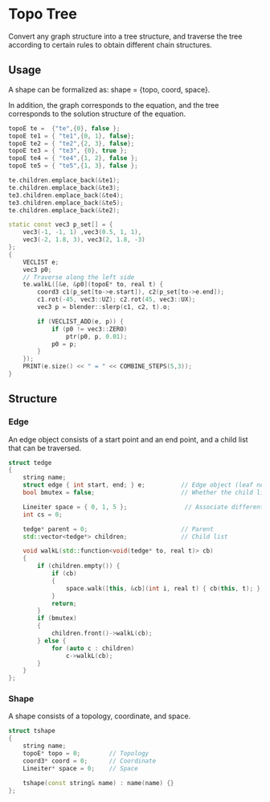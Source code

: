 # Topo Tree

Convert any graph structure into a tree structure, and traverse the tree according to certain rules to obtain different chain structures.

## Usage

A shape can be formalized as: shape = {topo, coord, space}.

In addition, the graph corresponds to the equation, and the tree corresponds to the solution structure of the equation.

```cpp
topoE te =  {"te",{0}, false };
topoE te1 = { "te1",{0, 1}, false};
topoE te2 = { "te2",{2, 3}, false};
topoE te3 = { "te3", {0}, true };
topoE te4 = { "te4",{1, 2}, false };
topoE te5 = { "te5",{1, 3}, false };

te.children.emplace_back(&te1);
te.children.emplace_back(&te3);
te3.children.emplace_back(&te4);
te3.children.emplace_back(&te5);
te.children.emplace_back(&te2);

static const vec3 p_set[] = {
    vec3(-1, -1, 1) ,vec3(0.5, 1, 1), 
    vec3(-2, 1.8, 3), vec3(2, 1.8, -3)
};
{
    VECLIST e;
    vec3 p0;
    // Traverse along the left side
    te.walkL([&e, &p0](topoE* to, real t) {
        coord3 c1(p_set[to->e.start]), c2(p_set[to->e.end]);
        c1.rot(-45, vec3::UZ); c2.rot(45, vec3::UX);
        vec3 p = blender::slerp(c1, c2, t).o;

        if (VECLIST_ADD(e, p)) {
            if (p0 != vec3::ZERO)
                ptr(p0, p, 0.01);
            p0 = p;
        }
    });
    PRINT(e.size() << " = " << COMBINE_STEPS(5,3));
}
```

## Structure

### Edge

An edge object consists of a start point and an end point, and a child list that can be traversed.

```cpp
struct tedge
{
    string name;
    struct edge { int start, end; } e;          // Edge object (leaf node)
    bool bmutex = false;                        // Whether the child list is mutually exclusive

    Lineiter space = { 0, 1, 5 };                // Associate different constraints with parameter space
    int cs = 0;

    tedge* parent = 0;                          // Parent
    std::vector<tedge*> children;               // Child list

    void walkL(std::function<void(tedge* to, real t)> cb)
    {
        if (children.empty()) {
            if (cb)
            {
                space.walk([this, &cb](int i, real t) { cb(this, t); });
            }
            return;
        }
        if (bmutex)
        {
            children.front()->walkL(cb);
        } else {
            for (auto c : children)
                c->walkL(cb);
        }
    }
};
```

### Shape

A shape consists of a topology, coordinate, and space.

```cpp
struct tshape
{
    string name;
    topoE* topo = 0;        // Topology
    coord3* coord = 0;      // Coordinate
    Lineiter* space = 0;    // Space

    tshape(const string& name) : name(name) {}
};
```
